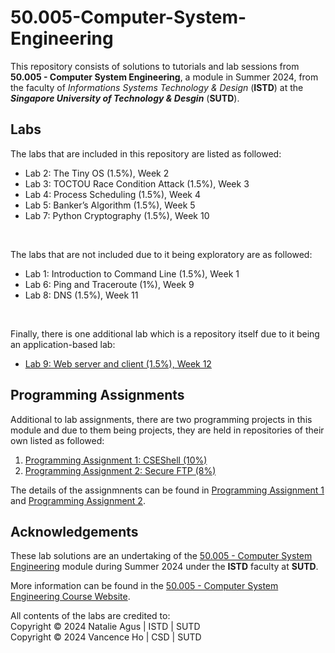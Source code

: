 # 50.005-Computer-System-Engineering

This repository consists of solutions to tutorials and lab sessions from **50.005 - Computer System Engineering**, a module in Summer 2024, from the faculty of _Informations Systems Technology & Design_ (**ISTD**) at the **_Singapore University of Technology & Desgin_** (**SUTD**).

## Labs

The labs that are included in this repository are listed as followed:

- Lab 2: The Tiny OS (1.5%), Week 2
- Lab 3: TOCTOU Race Condition Attack (1.5%), Week 3
- Lab 4: Process Scheduling (1.5%), Week 4
- Lab 5: Banker’s Algorithm (1.5%), Week 5
- Lab 7: Python Cryptography (1.5%), Week 10

<br>

The labs that are not included due to it being exploratory are as followed:

- Lab 1: Introduction to Command Line (1.5%), Week 1
- Lab 6: Ping and Traceroute (1%), Week 9
- Lab 8: DNS (1.5%), Week 11

<br>

Finally, there is one additional lab which is a repository itself due to it being an application-based lab:

- [Lab 9: Web server and client (1.5%), Week 12](https://github.com/vancenceho/coffee-pot-web-server)

## Programming Assignments

Additional to lab assignments, there are two programming projects in this module and due to them being projects, they are held in repositories of their own listed as followed:

1. [Programming Assignment 1: CSEShell (10%)](https://github.com/50005-computer-system-engineering/programming-assignment-1-2024-ci01-what_is_this_sem_phore)
2. [Programming Assignment 2: Secure FTP (8%)](https://github.com/50005-computer-system-engineering/programming-assignment-2-2024-ci01-what_is_this_sem_phore)

The details of the assignmnents can be found in [Programming Assignment 1](https://natalieagus.github.io/50005/pa1/intro) and [Programming Assignment 2](https://natalieagus.github.io/50005/pa2/intro).

## Acknowledgements

These lab solutions are an undertaking of the [50.005 - Computer System Engineering](https://istd.sutd.edu.sg/undergraduate/courses/50005-computer-system-engineering) module during Summer 2024 under the **ISTD** faculty at **SUTD**.

More information can be found in the [50.005 - Computer System Engineering Course Website](https://natalieagus.github.io/50005/).

All contents of the labs are credited to: <br>
Copyright © 2024 Natalie Agus | ISTD | SUTD <br>
Copyright © 2024 Vancence Ho | CSD | SUTD
